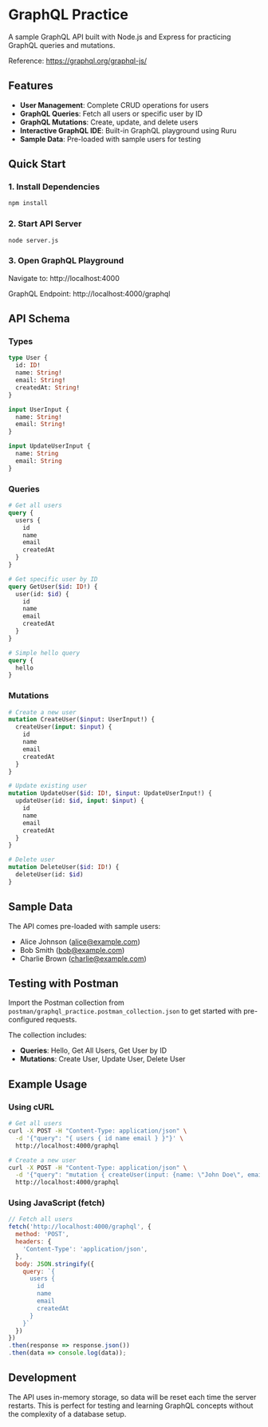 # GraphQL Practice

A sample GraphQL API built with Node.js and Express for practicing GraphQL queries and mutations.

Reference: https://graphql.org/graphql-js/

## Features

- **User Management**: Complete CRUD operations for users
- **GraphQL Queries**: Fetch all users or specific user by ID  
- **GraphQL Mutations**: Create, update, and delete users
- **Interactive GraphQL IDE**: Built-in GraphQL playground using Ruru
- **Sample Data**: Pre-loaded with sample users for testing

## Quick Start

### 1. Install Dependencies
```sh
npm install
```

### 2. Start API Server
```sh
node server.js
```

### 3. Open GraphQL Playground
Navigate to: http://localhost:4000

GraphQL Endpoint: http://localhost:4000/graphql

## API Schema

### Types

```graphql
type User {
  id: ID!
  name: String!
  email: String!
  createdAt: String!
}

input UserInput {
  name: String!
  email: String!
}

input UpdateUserInput {
  name: String
  email: String
}
```

### Queries

```graphql
# Get all users
query {
  users {
    id
    name
    email
    createdAt
  }
}

# Get specific user by ID
query GetUser($id: ID!) {
  user(id: $id) {
    id
    name
    email
    createdAt
  }
}

# Simple hello query
query {
  hello
}
```

### Mutations

```graphql
# Create a new user
mutation CreateUser($input: UserInput!) {
  createUser(input: $input) {
    id
    name
    email
    createdAt
  }
}

# Update existing user
mutation UpdateUser($id: ID!, $input: UpdateUserInput!) {
  updateUser(id: $id, input: $input) {
    id
    name
    email
    createdAt
  }
}

# Delete user
mutation DeleteUser($id: ID!) {
  deleteUser(id: $id)
}
```

## Sample Data

The API comes pre-loaded with sample users:
- Alice Johnson (alice@example.com)
- Bob Smith (bob@example.com)  
- Charlie Brown (charlie@example.com)

## Testing with Postman

Import the Postman collection from `postman/graphql_practice.postman_collection.json` to get started with pre-configured requests.

The collection includes:
- **Queries**: Hello, Get All Users, Get User by ID
- **Mutations**: Create User, Update User, Delete User

## Example Usage

### Using cURL

```sh
# Get all users
curl -X POST -H "Content-Type: application/json" \
  -d '{"query": "{ users { id name email } }"}' \
  http://localhost:4000/graphql

# Create a new user
curl -X POST -H "Content-Type: application/json" \
  -d '{"query": "mutation { createUser(input: {name: \"John Doe\", email: \"john@example.com\"}) { id name email } }"}' \
  http://localhost:4000/graphql
```

### Using JavaScript (fetch)

```javascript
// Fetch all users
fetch('http://localhost:4000/graphql', {
  method: 'POST',
  headers: {
    'Content-Type': 'application/json',
  },
  body: JSON.stringify({
    query: `{
      users {
        id
        name
        email
        createdAt
      }
    }`
  })
})
.then(response => response.json())
.then(data => console.log(data));
```

## Development

The API uses in-memory storage, so data will be reset each time the server restarts. This is perfect for testing and learning GraphQL concepts without the complexity of a database setup.